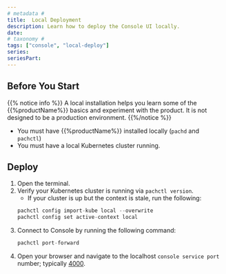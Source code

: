 ```yaml
---
# metadata # 
title:  Local Deployment
description: Learn how to deploy the Console UI locally.
date: 
# taxonomy #
tags: ["console", "local-deploy"]
series:
seriesPart:
--- 
```


## Before You Start 

{{% notice info %}}
A local installation helps you learn some of the {{%productName%}} basics and experiment with the product. It is not designed to be a production environment.
{{%/notice %}}

- You must have {{%productName%}} installed locally (`pachd` and `pachctl`)
- You must have a local Kubernetes cluster running.

## Deploy

1. Open the terminal.
2. Verify your Kubernetes cluster is running via `pachctl version`.
   - If your cluster is up but the context is stale, run the following:
   ```s
   pachctl config import-kube local --overwrite
   pachctl config set active-context local
   ```
3. Connect to Console by running the following command:
   ```s
   pachctl port-forward
   ```
4. Open your browser and navigate to the localhost `console service port` number; typically [4000](http://localhost:4000/).
